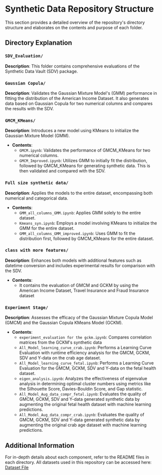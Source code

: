 # Synthetic Data Repository Structure

This section provides a detailed overview of the repository's directory structure and elaborates on the contents and purpose of each folder.

## Directory Explanation

### `SDV_Evaluation/`
**Description**: This folder contains comprehensive evaluations of the Synthetic Data Vault (SDV) package.

### `Gaussian Copula/`
**Description**: Validates the Gaussian Mixture Model's (GMM) performance in fitting the distribution of the American Income Dataset. It also generates data based on Gaussian Copula for two numerical columns and compares the results with the SDV.

### `GMCM_KMeans/`
**Description**: Introduces a new model using KMeans to initialize the Gaussian Mixture Model (GMM).
- **Contents**:
  - `GMCM.ipynb`: Validates the performance of GMCM_KMeans for two numerical columns.
  - `GMCM_Improved.ipynb`: Utilizes GMM to initially fit the distribution, followed by GMCM_KMeans for generating synthetic data. This is then validated and compared with the SDV.

### `Full size synthetic data/`
**Description**: Applies the models to the entire dataset, encompassing both numerical and categorical data.
- **Contents**:
  - `GMM_all_columns_GMM.ipynb`: Applies GMM solely to the entire dataset.
  - `Kmeans_syn.ipynb`: Employs a model involving KMeans to initialize the GMM for the entire dataset.
  - `GMM_all_columns_GMM_improved.ipynb`: Uses GMM to fit the distribution first, followed by GMCM_KMeans for the entire dataset.

### `class with more features/`
**Description**: Enhances both models with additional features such as datetime conversion and includes experimental results for comparison with the SDV.
- **Contents**:
  - It contains the evaluation of GMCM and GCKM by using the American Income Dataset, Travel Insurance and Fraud Insurance dataset 

### `Experiment Stage/`
**Description**: Assesses the efficacy of the Gaussian Mixture Copula Model (GMCM) and the Gaussian Copula KMeans Model (GCKM).
- **Contents**:
  - `experiment_evaluation for the gckm.ipynb`: Compares correlation matrices from the GCKM's synthetic data
  - `All_Model_learning_curve_crab.ipynb`: Performs a Learning Curve Evaluation with runtime efficiency analysis for the GMCM, GCKM, SDV and Y-data on the crab age dataset.
  - `All_Model_learning_curve_fetal.ipynb`: Performs a Learning Curve Evaluation for the GMCM, GCKM, SDV and Y-data on the fetal health dataset.
  - `eigen_analysis.ipynb`: Analyzes the effectiveness of eigenvalue analysis in determining optimal cluster numbers using metrics like the Silhouette Score, Davies-Bouldin Score, and Gap statistic.
  - `All_Model_Aug_data_compr_fetal.ipynb`: Evaluates the quality of GMCM, GCKM, SDV and Y-data generated synthetic data by augmenting the original fetal health dataset with machine learning predictions.
  - `All_Model_Aug_data_compr_crab.ipynb`: Evaluates the quality of GMCM, GCKM, SDV and Y-data generated synthetic data by augmenting the original crab age dataset with machine learning predictions.

## Additional Information

For in-depth details about each component, refer to the README files in each directory. All datasets used in this repository can be accessed here: [Dataset File](https://drive.google.com/drive/folders/1wjKrpA6wsNDpXngOs0OKa-xy3G2MhTGb?usp=sharing)

